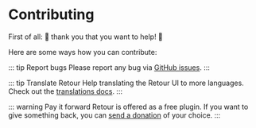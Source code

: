 # Contributing

First of all: 🙏 thank you that you want to help! 👏

Here are some ways how you can contribute:

::: tip Report bugs
Please report any bug via [GitHub issues](https://github.com/distantnative/retour-for-kirby/issues).
:::

::: tip Translate Retour
Help translating the Retour UI to more languages. Check out the [translations docs](/i18n).
:::

::: warning Pay it forward
Retour is offered as a free plugin. If you want to give something back, you can [send a donation](https://paypal.me/distantnative) of your choice.
:::
